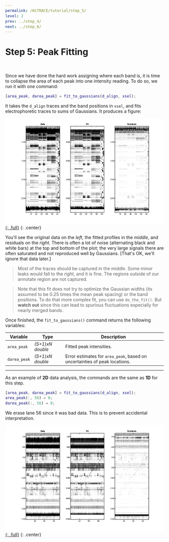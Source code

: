 ```yaml
---
permalink: /HiTRACE/tutorial/step_5/
level: 2
prev: ../step_4/
next: ../step_6/
---
```


# Step 5: Peak Fitting

<br/>

Since we have done the hard work assigning where each band is, it is time to collapse the area of each peak into one intensity reading. To do so, we run it with one command:

```matlab
[area_peak, darea_peak] = fit_to_gaussians(d_align, xsel);
```

It takes the `d_align` traces and the band positions in `xsel`, and fits electrophoretic traces to sums of Gaussians. It produces a figure:

[![fit_to_gaussians Figure](/repos/hitrace/res/pfl_1D_fig_fit.png "fit_to_gaussians Figure"){: .full}](/repos/hitrace/res/pfl_1D_fig_fit.png)
{: .center}

You'll see the original data on the _left_, the fitted profiles in the _middle_, and residuals on the _right_. There is often a lot of noise (alternating black and white bars) at the top and bottom of the plot; the very large signals there are often saturated and not reproduced well by Gaussians. [That's OK, we'll ignore that data later.] 

> Most of the traces should be captured in the _middle_. Some minor leaks would fall to the _right_, and it is fine. The regions outside of our annotate region are not captured.

> Note that this fit does not try to optimize the Gaussian widths (its assumed to be 0.25 times the mean peak spacing) or the band positions. To do that more complex fit, you can use `do_the_fit()`. But **watch out** since this can lead to spurious fluctuations especially for nearly merged bands.

Once finished, the `fit_to_gaussians()` command returns the following variables:

| Variable | Type | Description |
| --- | --- | --- |
| `area_peak` | _(S+1)xN double_ | Fitted peak intensities. |
| `darea_peak` | _(S+1)xN double_ | Error estimates for `area_peak`, based on uncertainties of peak locations. |

<hr/>

As an example of **2D** data analysis, the commands are the same as **1D** for this step.

```matlab
[area_peak, darea_peak] = fit_to_gaussians(d_align, xsel);
area_peak(:, 56) = 0;
darea_peak(:, 56) = 0;
```

We erase lane 56 since it was bad data. This is to prevent accidental interpretation.

[![fit_to_gaussians Figure](/repos/hitrace/res/pfl_2D_fig_fit.png "fit_to_gaussians Figure"){: .full}](/repos/hitrace/res/pfl_2D_fig_fit.png)
{: .center}
